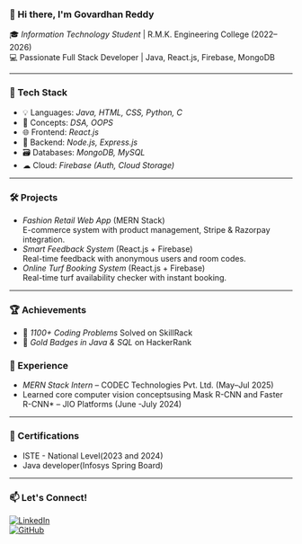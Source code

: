 ### 👋 Hi there, I'm Govardhan Reddy

🎓 *Information Technology Student* | R.M.K. Engineering College (2022–2026)  
💻 Passionate Full Stack Developer | Java, React.js, Firebase, MongoDB  

---

### 🚀 Tech Stack
- 💡 Languages: *Java, HTML, CSS, Python, C*
- 🧩 Concepts: *DSA, OOPS*
- 🌐 Frontend: *React.js*
- 🔧 Backend: *Node.js, Express.js*
- 🗃 Databases: *MongoDB, MySQL*
- ☁ Cloud: *Firebase (Auth, Cloud Storage)*

---

### 🛠 Projects
- *Fashion Retail Web App* (MERN Stack)  
  E-commerce system with product management, Stripe & Razorpay integration.  
- *Smart Feedback System* (React.js + Firebase)  
  Real-time feedback with anonymous users and room codes.  
- *Online Turf Booking System* (React.js + Firebase)  
  Real-time turf availability checker with instant booking.  

---

### 🏆 Achievements
- 🧠 *1100+ Coding Problems* Solved on SkillRack  
- 🏅 *Gold Badges in Java & SQL* on HackerRank  


### 💼 Experience
- *MERN Stack Intern* – CODEC Technologies Pvt. Ltd. (May–Jul 2025)  
- Learned core computer vision conceptsusing Mask R-CNN and Faster R-CNN* – JIO Platforms  (June -July 2024)

---

### 📜 Certifications
- ISTE - National Level(2023 and 2024)
- Java developer(Infosys Spring Board)

---

### 📫 Let's Connect!
[![LinkedIn](https://img.shields.io/badge/LinkedIn-blue?logo=linkedin&style=flat-square)](https://www.linkedin.com/in/govardhan45/)  
[![GitHub](https://img.shields.io/badge/GitHub-black?logo=github&style=flat-square)](https://github.com/govardhan6302310410)
